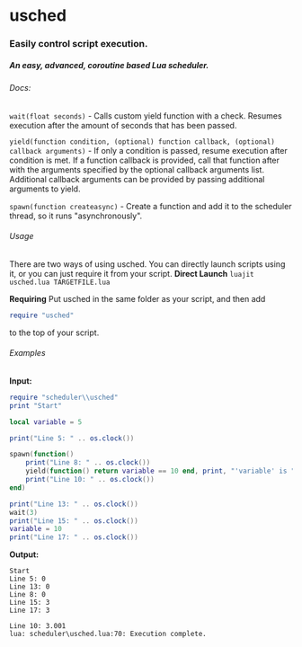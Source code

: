 # usched
### Easily control script execution.
##### An easy, advanced, coroutine based Lua scheduler. 

###### Docs: 

`wait(float seconds)` - Calls custom yield function with a check. Resumes execution after the amount of seconds that has been passed.

`yield(function condition, (optional) function callback, (optional) callback arguments)` - If only a condition is passed, resume execution after condition is met. If a function callback is provided, call that function after with the arguments specified by the optional callback arguments list. Additional callback arguments can be provided by passing additional arguments to yield. 

`spawn(function createasync)` - Create a function and add it to the scheduler thread, so it runs "asynchronously". 


###### Usage
There are two ways of using usched. You can directly launch scripts using it, or you can just require it from your script. 
**Direct Launch**
`luajit usched.lua TARGETFILE.lua`

**Requiring**
Put usched in the same folder as your script, and then add 
```lua
require "usched"
```
to the top of your script. 

###### Examples

**Input:**
```lua
require "scheduler\\usched"
print "Start"

local variable = 5

print("Line 5: " .. os.clock())

spawn(function()
	print("Line 8: " .. os.clock())
	yield(function() return variable == 10 end, print, "'variable' is " .. variable)
	print("Line 10: " .. os.clock())
end)

print("Line 13: " .. os.clock())
wait(3)
print("Line 15: " .. os.clock())
variable = 10
print("Line 17: " .. os.clock())
```

**Output:**
```
Start
Line 5: 0
Line 13: 0
Line 8: 0
Line 15: 3
Line 17: 3

Line 10: 3.001
lua: scheduler\usched.lua:70: Execution complete.
```
